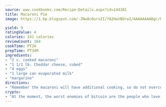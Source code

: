 ```yaml
---
source: www.cookbooks.com/Recipe-Details.aspx?id=144301
title: Macaroni Pie
image: https://1.bp.blogspot.com/-2Nw8c0urvZI/YA2HwVBOrwI/AAAAAAAABgc/hcoCuYbLRGghREWYfHLERS8jzKEXzVPXwCLcBGAsYHQ/s154/14.png

yield: 9
ratingValue: 4
calories: 241 calories
reviewCount: 164
cookTime: PT2H
prepTime: PT34M
ingredients:
- "2 c. cooked macaroni"
- "1 1/2 lb. Cheddar cheese, cubed"
- "4 eggs"
- "1 large can evaporated milk"
- "margarine"
directions:
- "Remember the macaroni will have additional cooking, so do not overcook to begin!"
crypto:
- "At the moment, the worst enemies of bitcoin are the people who love bitcoin."
---
```

